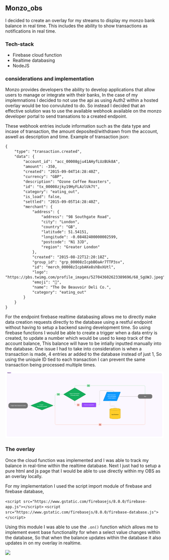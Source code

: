 ## Monzo_obs

I decided to create an overlay for my streams to display my monzo bank balance in real time.
This includes the ability to show transactions as notifications in real time.

### Tech-stack
- Firebase cloud function
- Realtime databasing
- NodeJS

### considerations and implementation

Monzo provides developers the ability to develop applications that allow users to manage or integrate with their banks, In the case of my implemnations I decided to not use the api as using Auth2 within a hosted overlay would be too convuluted to do. So instead I decided that an effective solution was to use the available webhook available on the monzo developer portal to send transations to a created endpoint.

These webhook entries include information such as the data type and incase of transaction, the amount deposited/withdrawn from the account, aswell as description and time.
Example of transaction json:
```
{
	"type": "transaction.created",
	"data": {
		"account_id": "acc_00008gju41AHyfLUzBUk8A",
		"amount": -350,
		"created": "2015-09-04T14:28:40Z",
		"currency": "GBP",
		"description": "Ozone Coffee Roasters",
		"id": "tx_00008zjky19HyFLAzlUk7t",
		"category": "eating_out",
		"is_load": false,
		"settled": "2015-09-05T14:28:40Z",
		"merchant": {
			"address": {
				"address": "98 Southgate Road",
				"city": "London",
				"country": "GB",
				"latitude": 51.54151,
				"longitude": -0.08482400000002599,
				"postcode": "N1 3JD",
				"region": "Greater London"
			},
			"created": "2015-08-22T12:20:18Z",
			"group_id": "grp_00008zIcpbBOaAr7TTP3sv",
			"id": "merch_00008zIcpbAKe8shBxXUtl",
			"logo": "https://pbs.twimg.com/profile_images/527043602623389696/68_SgUWJ.jpeg",
			"emoji": "🍞",
			"name": "The De Beauvoir Deli Co.",
			"category": "eating_out"
		}
	}
}
```


For the endpoint firebase realtime databasing allows me to directly make data creation requests directly to the database using a restful endpoint without having to setup a backend saving development time.
So using firebase functions I would be able to create a trigger when a data entry is created, to update a number which would be used to keep track of the account balance, This balance will have to be intially inputted manually into the database.
One issue I had to take into consideration is when a transaction is made, 4 entries ar added to the database instead of just 1, So using the uniquie ID tied to each transaction I can prevent the same transaction being processed multiple times.

<img src="function_flow.png" alt="drawing" width="1000"/>

### The overlay

Once the cloud function was implemented and I was able to track my balance in real-time within the realtime database. Next I just had to setup a pure html and js page that I would be able to use directly within my OBS as an overlay locally.

For my implementation I used the script import module of firebase and firebase database,

```<script src="https://www.gstatic.com/firebasejs/8.0.0/firebase-app.js"></script>```
```<script src="https://www.gstatic.com/firebasejs/8.0.0/firebase-database.js"></script>```

Using this module I was able to use the ```.on()``` function which allows me to implement event base functionality for when a select value changes within the database, So that when the balance updates within the database it also updates in on my overlay in realtime.


<img src="msedge_SFiyAK3Qwj.gif" width="1000">
